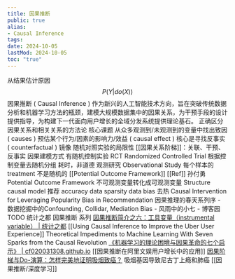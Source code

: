 ```yaml
---
title: 因果推断
public: true
alias:
- Causal Inference
tags:
date: 2024-10-05
lastMod: 2024-10-05
toc: "true"
---
```


从结果估计原因 $$P(Y|do(X))$$
因果推断 ( Causal Inference ) 作为新兴的人工智能技术方向，旨在突破传统数据分析和机器学习方法的瓶颈，建模大规模数据集中的因果关系，为干预手段的设计提供指导，为构建下一代面向用户增长的全域分发系统提供理论基石。
正确区分因果关系和相关关系的方法论
核心课题
从众多观测到/未观测到的变量中找出致因 ( causes )
预估某个行为/因素的影响力/效益 ( causal effect )
核心是寻找反事实 ( counterfactual ) 镜像
随机对照实验的局限性
[[因果关系阶梯]]：关联、干预、反事实
因果建模方式
有随机控制实验 RCT Randomized Controlled Trial
根据控制变量去随机分组
耗时，非道德
观测研究 Observational Study
每个样本的 treatment 不是随机的
[[Potential Outcome Framework]]
[[Ref]]
孙付勇
Potential Outcome Framework
不可观测变量转化成可观测变量
Structure causal model
推荐 accuracy
data sparsity
data bias
去热 Causal Intervention for Leveraging Popularity Bias in Recommendation
因果推理的春天系列序 - 数据挖掘中的Confounding, Collidar, Mediation Bias - 风雨中的小七 - 博客园
TODO 统计之都 因果推断 系列
[因果推断简介之六：工具变量（instrumental variable） | 统计之都](https://cosx.org/2013/08/causality6-instrumental-variable/)
[[Using Causal Inference to Improve the Uber User Experience]]
Theoretical Impediments to Machine Learning With Seven Sparks from the Causal Revolution
[《机器学习的理论困境与因果革命的七个启示》 | cf020031308.github.io](https://cf020031308.github.io/papers/2018-theoretical-impediments-to-machine-learning-with-seven-sparks-from-the-causal-revolution/)
[[因果推断在阿里文娱用户增长中的应用]]
[因果阶梯与Do-演算：怎样完美地证明吸烟致癌？](https://mp.weixin.qq.com/s/SLBXgf8rkJaQwVzZhD_yAQ)
吸烟基因导致尼古丁上瘾和肺癌
[[因果推断/深度学习]]